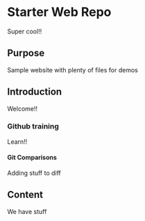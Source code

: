 # Starter Web Repo

Super cool!!
## Purpose

Sample website with plenty of files for demos

## Introduction
Welcome!!
### Github training
Learn!!

#### Git Comparisons

Adding stuff to diff


## Content

We have stuff
